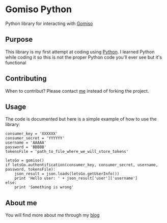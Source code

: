 Gomiso Python
=============

Python library for interacting with [Gomiso](http://www.gomiso.com/)

Purpose
-------
This library is my first attempt at coding using [Python](http://www.python.org/).
I learned Python while coding it so this is not the proper Python code you'll ever see but it's functional

Contributing
------------
When to contribut? Please contact [me](https://github.com/metabaron) instead of forking the project.

Usage
-----
The code is documented but here is a simple example of how to use the library:

	consumer_key = 'XXXXXX'
	consumer_secret = 'YYYYYY'
	username = 'AAAAA'
	password = 'BBBBB'
	tokensFile = 'path_to_file_where_we_will_store_tokens'
	
	letsGo = gomiso()
	if letsGo.authentification(consumer_key, consumer_secret, username, password, tokensFile):
		json_result = json.loads(letsGo.getUserInfo())
		print 'Hello user: ' + json_result['user']['username']
	else:
		print 'Something is wrong'

About me
-------------
You will find more about me through my [blog](http://blog.metabaron.net)